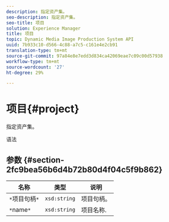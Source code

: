 ```yaml
---
description: 指定资产集。
seo-description: 指定资产集。
seo-title: 项目
solution: Experience Manager
title: 项目
topic: Dynamic Media Image Production System API
uuid: 7b933c10-d566-4c88-a7c5-c161e4e2cb91
translation-type: tm+mt
source-git-commit: 97a84e8e7edd3d834ca42069eae7c09c00d57938
workflow-type: tm+mt
source-wordcount: '27'
ht-degree: 29%

---
```



# 项目{#project}

指定资产集。

语法

## 参数 {#section-2fc9bea56b6d4b72b80d4f04c5f9b862}

| 名称 | 类型 | 说明 |
|---|---|---|
| `*`项目句柄`*` | `xsd:string` | 项目句柄。 |
| `*`name`*` | `xsd:string` | 项目名称. |

